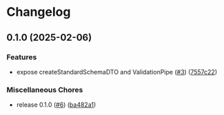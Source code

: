 # Changelog

## 0.1.0 (2025-02-06)


### Features

* expose createStandardSchemaDTO and ValidationPipe ([#3](https://github.com/LancelotP/nestjs-standard-schema/issues/3)) ([7557c22](https://github.com/LancelotP/nestjs-standard-schema/commit/7557c22a77a503bf98a4b13de9489a762ed44b1b))


### Miscellaneous Chores

* release 0.1.0 ([#6](https://github.com/LancelotP/nestjs-standard-schema/issues/6)) ([ba482a1](https://github.com/LancelotP/nestjs-standard-schema/commit/ba482a17727ab0ac522fc86f97d9401be79384dd))
